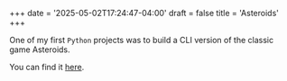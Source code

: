 +++
date = '2025-05-02T17:24:47-04:00'
draft = false
title = 'Asteroids'
+++

One of my first `Python` projects was to build a CLI version of the classic game Asteroids.

You can find it [here](https://github.com/MistbornOne/bootdev-asteroids).
